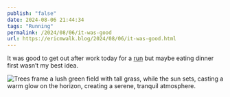 ```yaml
---
publish: "false"
date: 2024-08-06 21:44:34
tags: "Running"
permalink: /2024/08/06/it-was-good
url: https://ericmwalk.blog/2024/08/06/it-was-good.html
---
```


It was good to get out after work today for a [run](https://strava.com/activities/12082463636) but maybe eating dinner first wasn’t my best idea.

![Trees frame a lush green field with tall grass, while the sun sets, casting a warm glow on the horizon, creating a serene, tranquil atmosphere.](https://ericmwalk.blog/uploads/2024/img-1297.jpeg)